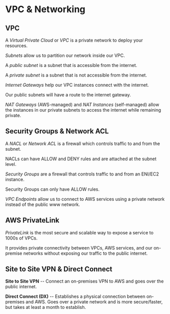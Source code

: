 # VPC & Networking

## VPC

A _Virtual Private Cloud_ or _VPC_ is a private network to deploy your resources.

_Subnets_ allow us to partition our network inside our VPC.

A _public subnet_ is a subnet that is accessible from the internet.

A _private subnet_ is a subnet that is not accessible from the internet.

_Internet Gateways_ help our VPC instances connect with the internet.

Our public subnets will have a route to the internet gateway.

_NAT Gateways_ (AWS-managed) and _NAT Instances_ (self-managed) allow the instances in our private subnets to access the internet while remaining private.

## Security Groups & Network ACL

A _NACL_ or _Network ACL_ is a firewall which controls traffic to and from the subnet.

NACLs can have ALLOW and DENY rules and are attached at the subnet level.

_Security Groups_ are a firewall that controls traffic to and from an ENI/EC2 instance.

Security Groups can only have ALLOW rules.

_VPC Endpoints_ allow us to connect to AWS services using a private network instead of the public www network.

## AWS PrivateLink

_PrivateLink_ is the most secure and scalable way to expose a service to 1000s of VPCs.

It provides private connectivity between VPCs, AWS services, and our on-premise networks without exposing our traffic to the public internet.

## Site to Site VPN & Direct Connect

**Site to Site VPN** -- Connect an on-premises VPN to AWS and goes over the public internet.

**Direct Connect (DX)** -- Establishes a physical connection between on-premises and AWS. Goes over a private network and is more secure/faster, but takes at least a month to establish.
